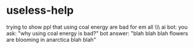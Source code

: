 # useless-help
trying to show ppl that using coal energy are bad for em all
\\\\\  ai  bot:
  you ask: "why using coal energy is bad?"
  bot answer: "blah blah blah flowers are blooming in anarctica blah blah"
  
